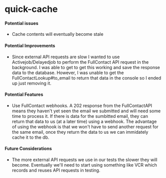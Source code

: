 # quick-cache

#### Potential issues
- Cache contents will eventually become stale

#### Potential Improvements
- Since external API requests are slow I wanted to use Activejob/Delayedjob to perform the FullContact API request in the background. I was able to get to get this working and save the response data to the database. However, I was unable to get the FullContactLookup#to_email to return that data in the console so I ended up just removing it.

#### Potential Features
- Use FullContact webhooks. A 202 response from the FullContactAPI means they haven't yet seen the email we submitted and will need some time to process it. If there is data for the sumbitted email, they can return that data to us (at a later time) using a webhook. The advantage of using the webhook is that we won't have to send another request for the same email, once they return the data to us we can immidately cache it to the db.

#### Future Considerations
- The more external API requests we use in our tests the slower they will become. Eventually we'll need to start using something like VCR which records and reuses API requests in testing.